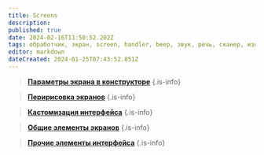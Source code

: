 ```yaml
---
title: Screens
description: 
published: true
date: 2024-02-16T11:50:52.202Z
tags: обработчик, экран, screen, handler, beep, звук, речь, сканер, изображения, elements, видимость элементов, штрихкод, таймер, файлы, awesome-шрифт, плавающие кнопки, voice, контейнеры, авторизация
editor: markdown
dateCreated: 2024-01-25T07:43:52.851Z
---
```


> **[Параметры экрана в конструкторе](/Documentation/Screens/ScreenSettings)**
{.is-info}

> **[Перирисовка экранов](/Documentation/Screens/RedrawingScreens)**
{.is-info}

> **[Кастомизация интерфейса](/Documentation/Screens/CustomizationInterface)**
{.is-info}

> **[Общие элементы экранов](/Documentation/Screens/CommonScreenElements)**
{.is-info}

> **[Прочие элементы интерфейса](/Documentation/Screens/OtherInterfaceElements)**
{.is-info}


